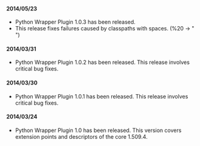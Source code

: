 #### 2014/05/23
* Python Wrapper Plugin 1.0.3 has been released.
* This release fixes failures caused by classpaths with spaces. (%20 -> " ")

#### 2014/03/31
* Python Wrapper Plugin 1.0.2 has been released. This release involves critical bug fixes.  

#### 2014/03/30
* Python Wrapper Plugin 1.0.1 has been released. This release involves critical bug fixes.  

#### 2014/03/24
* Python Wrapper Plugin 1.0 has been released. This version covers extension points and descriptors of the core 1.509.4.
